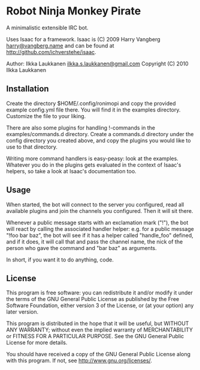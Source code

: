 Robot Ninja Monkey Pirate
=========================

A minimalistic extensible IRC bot.

Uses Isaac for a framework. Isaac is (C) 2009 Harry Vangberg
<harry@vangberg.name> and can be found at
http://github.com/ichverstehe/isaac.

Author: Ilkka Laukkanen <ilkka.s.laukkanen@gmail.com>
Copyright (C) 2010 Ilkka Laukkanen

Installation
------------

Create the directory $HOME/.config/ronimopi and copy the provided
example config.yml file there. You will find it in the examples
directory. Customize the file to your liking.

There are also some plugins for handling !-commands in the
examples/commands.d directory. Create a commands.d directory under the
config directory you created above, and copy the plugins you would
like to use to that directory.

Writing more command handlers is easy-peasy: look at the
examples. Whatever you do in the plugins gets evaluated in the context
of Isaac's helpers, so take a look at Isaac's documentation too.

Usage
-----

When started, the bot will connect to the server you configured, read
all available plugins and join the channels you configured. Then it
will sit there.

Whenever a public message starts with an exclamation mark ("!"), the
bot will react by calling the associated handler helper: e.g. for a
public message "!foo bar baz", the bot will see if it has a helper
called "handle_foo" defined, and if it does, it will call that and
pass the channel name, the nick of the person who gave the command and
"bar baz" as arguments.

In short, if you want it to do anything, code.

License
-------

This program is free software: you can redistribute it and/or modify
it under the terms of the GNU General Public License as published by
the Free Software Foundation, either version 3 of the License, or (at
your option) any later version.

This program is distributed in the hope that it will be useful, but
WITHOUT ANY WARRANTY; without even the implied warranty of
MERCHANTABILITY or FITNESS FOR A PARTICULAR PURPOSE.  See the GNU
General Public License for more details.

You should have received a copy of the GNU General Public License
along with this program.  If not, see <http://www.gnu.org/licenses/>.

